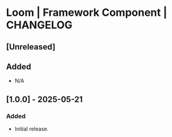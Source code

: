 # Loom | Framework Component | CHANGELOG

## [Unreleased]
## Added
- N/A

## [1.0.0] - 2025-05-21
### Added
- Initial release.